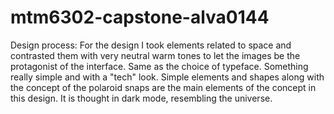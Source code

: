 # mtm6302-capstone-alva0144

Design process:
For the design I took elements related to space and contrasted them with very neutral warm tones to let the images be the protagonist of the interface. Same as the choice of typeface. Something really simple and with a "tech" look. Simple elements and shapes along with the concept of the polaroid snaps are the main elements of the concept in this design. It is thought in dark mode, resembling the universe.